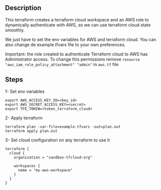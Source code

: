 ## Description
This terraform creates a terraform cloud workspace and an AWS role to dynamically authenticate with AWS, so we can use terraform cloud state smoothly.

We just have to set the env variables for AWS and terraform cloud.
You can also change de example.tfvars file to your own preferences.

Important: the role created to authenticate Terraform cloud to AWS has Administrator access. To change this permissions remove `resource "aws_iam_role_policy_attachment" "admin"` in `aws.tf` file

## Steps
1- Set env variables 
```
export AWS_ACCESS_KEY_ID=<key_id>
export AWS_SECRET_ACCESS_KEY=<secret>
export TFE_TOKEN=<token_terraform_cloud>
```

2- Apply terraform
```
terraform plan -var-file=example.tfvars -out=plan.out
terraform apply plan.out
```

3- Set cloud configuration on any terraform to use it
```
terraform {
  cloud {
    organization = "sandbox-tfcloud-org"

    workspaces {
      name = "my-aws-workspace"
    }
  }
}
```